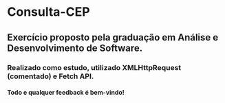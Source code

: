 # Consulta-CEP

## Exercício proposto pela graduação em Análise e Desenvolvimento de Software.

### Realizado como estudo, utilizado XMLHttpRequest (comentado) e Fetch API.

#### Todo e qualquer feedback é bem-vindo!
